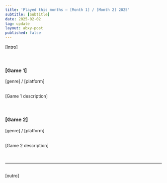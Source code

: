 ```yaml
---
title: 'Played this months – [Month 1] / [Month 2] 2025'
subtitle: [Subtitle]
date: 2025-02-02
tag: update
layout: abxy-post
published: false
---
```


[Intro]
<br><br><br>

<h3 class="u-mt-0 u-mb-1">[Game 1]</h3>
[genre] / [platform]
<br><br>

[Game 1 description]
<br><br><br>

<h3 class="u-mt-0 u-mb-1">[Game 2]</h3>
[genre] / [platform]
<br><br>

[Game 2 description]
<br><br><br>

***

<br>
[outro]
<br><br>
